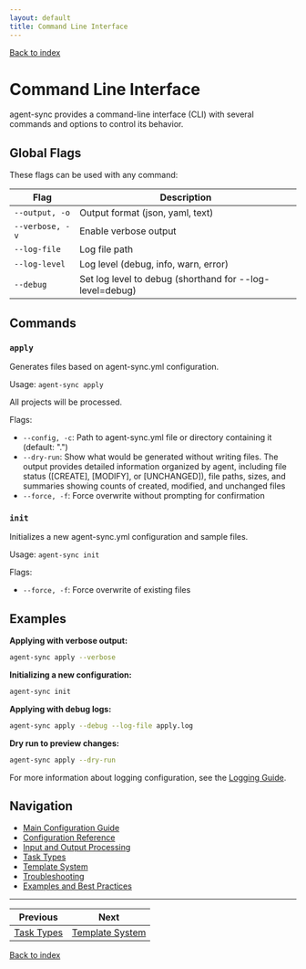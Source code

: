 ```yaml
---
layout: default
title: Command Line Interface
---
```


[Back to index](index.md)

# Command Line Interface

agent-sync provides a command-line interface (CLI) with several commands and options to control its behavior.

## Global Flags

These flags can be used with any command:

| Flag | Description |
|------|-------------|
| `--output, -o` | Output format (json, yaml, text) |
| `--verbose, -v` | Enable verbose output |
| `--log-file` | Log file path |
| `--log-level` | Log level (debug, info, warn, error) |
| `--debug` | Set log level to debug (shorthand for --log-level=debug) |

## Commands

### `apply`

Generates files based on agent-sync.yml configuration.

Usage: `agent-sync apply`

All projects will be processed.

Flags:
- `--config, -c`: Path to agent-sync.yml file or directory containing it (default: ".")
- `--dry-run`: Show what would be generated without writing files. The output provides detailed information organized by agent, including file status ([CREATE], [MODIFY], or [UNCHANGED]), file paths, sizes, and summaries showing counts of created, modified, and unchanged files
- `--force, -f`: Force overwrite without prompting for confirmation

### `init`

Initializes a new agent-sync.yml configuration and sample files.

Usage: `agent-sync init`

Flags:
- `--force, -f`: Force overwrite of existing files

## Examples

**Applying with verbose output:**
```bash
agent-sync apply --verbose
```

**Initializing a new configuration:**
```bash
agent-sync init
```

**Applying with debug logs:**
```bash
agent-sync apply --debug --log-file apply.log
```

**Dry run to preview changes:**
```bash
agent-sync apply --dry-run
```

For more information about logging configuration, see the [Logging Guide](logging.md).

## Navigation

- [Main Configuration Guide](config.md)
- [Configuration Reference](config-reference.md)
- [Input and Output Processing](input-output.md)
- [Task Types](task-types.md)
- [Template System](templates.md)
- [Troubleshooting](troubleshooting.md)
- [Examples and Best Practices](examples.md)

---

| Previous | Next |
|----------|------|
| [Task Types](task-types.md) | [Template System](templates.md) |

[Back to index](index.md)